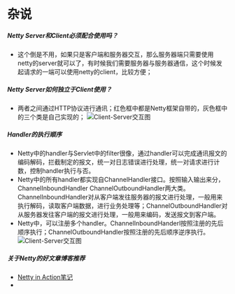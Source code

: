 # 杂说

##### Netty Server和Client必须配合使用吗？
- 这个倒是不用，如果只是客户端和服务器交互，那么服务器端只需要使用netty的server就可以了，有时候我们需要服务器与服务器通信，这个时候发起请求的一端可以使用netty的client，比较方便；

##### Netty Server如何独立于Client使用？
- 两者之间通过HTTP协议进行通讯；红色框中都是Netty框架自带的，灰色框中的三个类是自己实现的；
![Client-Server交互图](https://github.com/RunforLove/netty-study/doc/jpg/client_server.jpeg)

##### Handler的执行顺序
- Netty中的handler与Servlet中的filter很像，通过handler可以完成通讯报文的编码解码，拦截制定的报文，统一对日志错误进行处理，统一对请求进行计数，控制handler执行与否。
- Netty中的所有handler都实现自ChannelHandler接口。按照输入输出来分，ChannelInboundHandler  ChannelOutboundHandler两大类。ChannelInboundHandler对从客户端发往服务器的报文进行处理，一般用来执行解码，读取客户端数据，进行业务处理等；ChannelOutboundHandler对从服务器发往客户端的报文进行处理，一般用来编码，发送报文到客户端。
- Netty中，可以注册多个handler。ChannelInboundHanderl按照注册的先后顺序执行；ChannelOutboundHandler按照注册的先后顺序逆序执行。
![Client-Server交互图](https://github.com/RunforLove/netty-study/doc/jpg/handler.jpeg)

##### 关于Netty的好文章博客推荐
- [Netty in Action笔记](https://fangjian0423.github.io/2016/08/29/netty-in-action-note2/)
- 